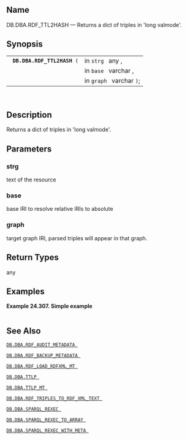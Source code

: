 <div>

<div>

</div>

<div>

## Name

DB.DBA.RDF_TTL2HASH — Returns a dict of triples in 'long valmode'.

</div>

<div>

## Synopsis

<div>

|                                  |                          |
|----------------------------------|--------------------------|
| ` `**`DB.DBA.RDF_TTL2HASH`**` (` | in `strg ` any ,         |
|                                  | in `base ` varchar ,     |
|                                  | in `graph ` varchar `)`; |

<div>

 

</div>

</div>

</div>

<div>

## Description

Returns a dict of triples in 'long valmode'.

</div>

<div>

## Parameters

<div>

### strg

text of the resource

</div>

<div>

### base

base IRI to resolve relative IRIs to absolute

</div>

<div>

### graph

target graph IRI, parsed triples will appear in that graph.

</div>

</div>

<div>

## Return Types

any

</div>

<div>

## Examples

<div>

**Example 24.307. Simple example**

<div>

``` screen
```

</div>

</div>

  

</div>

<div>

## See Also

<a href="fn_rdf_audit_metadata.html" class="link"
title="DB.DBA.RDF_AUDIT_METADATA"><code
class="function">DB.DBA.RDF_AUDIT_METADATA </code></a>

<a href="fn_rdf_backup_metadata.html" class="link"
title="DB.DBA.RDF_BACKUP_METADATA"><code
class="function">DB.DBA.RDF_BACKUP_METADATA </code></a>

<a href="fn_rdf_load_rdfxml_mt.html" class="link"
title="DB.DBA.RDF_LOAD_RDFXML_MT"><code
class="function">DB.DBA.RDF_LOAD_RDFXML_MT </code></a>

<a href="fn_ttlp.html" class="link" title="DB.DBA.TTLP"><code
class="function">DB.DBA.TTLP </code></a>

<a href="fn_ttlp_mt.html" class="link" title="DB.DBA.TTLP_MT"><code
class="function">DB.DBA.TTLP_MT </code></a>

<a href="fn_rdf_triples_to_rdf_xml_text.html" class="link"
title="DB.DBA.RDF_TRIPLES_TO_RDF_XML_TEXT"><code
class="function">DB.DBA.RDF_TRIPLES_TO_RDF_XML_TEXT </code></a>

<a href="fn_sparql_rexec.html" class="link"
title="DB.DBA.SPARQL_REXEC"><code
class="function">DB.DBA.SPARQL_REXEC </code></a>

<a href="fn_sparql_rexec_to_array.html" class="link"
title="DB.DBA.SPARQL_REXEC_TO_ARRAY"><code
class="function">DB.DBA.SPARQL_REXEC_TO_ARRAY </code></a>

<a href="fn_sparql_rexec_with_meta.html" class="link"
title="DB.DBA.SPARQL_REXEC_WITH_META"><code
class="function">DB.DBA.SPARQL_REXEC_WITH_META </code></a>

</div>

</div>
